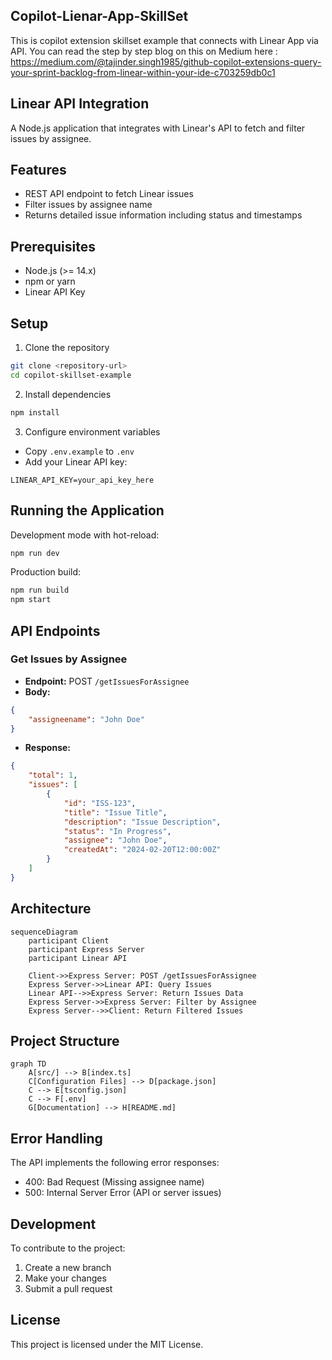 ## Copilot-Lienar-App-SkillSet

This is copilot extension skillset example that connects with Linear App via API. You can read the step by step blog on this on Medium here : https://medium.com/@tajinder.singh1985/github-copilot-extensions-query-your-sprint-backlog-from-linear-within-your-ide-c703259db0c1

## Linear API Integration

A Node.js application that integrates with Linear's API to fetch and filter issues by assignee.

## Features

- REST API endpoint to fetch Linear issues
- Filter issues by assignee name
- Returns detailed issue information including status and timestamps

## Prerequisites

- Node.js (>= 14.x)
- npm or yarn
- Linear API Key

## Setup

1. Clone the repository
```bash
git clone <repository-url>
cd copilot-skillset-example
```

2. Install dependencies
```bash
npm install
```

3. Configure environment variables
- Copy `.env.example` to `.env`
- Add your Linear API key:
```
LINEAR_API_KEY=your_api_key_here
```

## Running the Application

Development mode with hot-reload:
```bash
npm run dev
```

Production build:
```bash
npm run build
npm start
```

## API Endpoints

### Get Issues by Assignee
- **Endpoint:** POST `/getIssuesForAssignee`
- **Body:**
```json
{
    "assigneename": "John Doe"
}
```
- **Response:**
```json
{
    "total": 1,
    "issues": [
        {
            "id": "ISS-123",
            "title": "Issue Title",
            "description": "Issue Description",
            "status": "In Progress",
            "assignee": "John Doe",
            "createdAt": "2024-02-20T12:00:00Z"
        }
    ]
}
```

## Architecture

```mermaid
sequenceDiagram
    participant Client
    participant Express Server
    participant Linear API

    Client->>Express Server: POST /getIssuesForAssignee
    Express Server->>Linear API: Query Issues
    Linear API-->>Express Server: Return Issues Data
    Express Server->>Express Server: Filter by Assignee
    Express Server-->>Client: Return Filtered Issues
```

## Project Structure

```mermaid
graph TD
    A[src/] --> B[index.ts]
    C[Configuration Files] --> D[package.json]
    C --> E[tsconfig.json]
    C --> F[.env]
    G[Documentation] --> H[README.md]
```

## Error Handling

The API implements the following error responses:

- 400: Bad Request (Missing assignee name)
- 500: Internal Server Error (API or server issues)

## Development

To contribute to the project:

1. Create a new branch
2. Make your changes
3. Submit a pull request

## License

This project is licensed under the MIT License.
